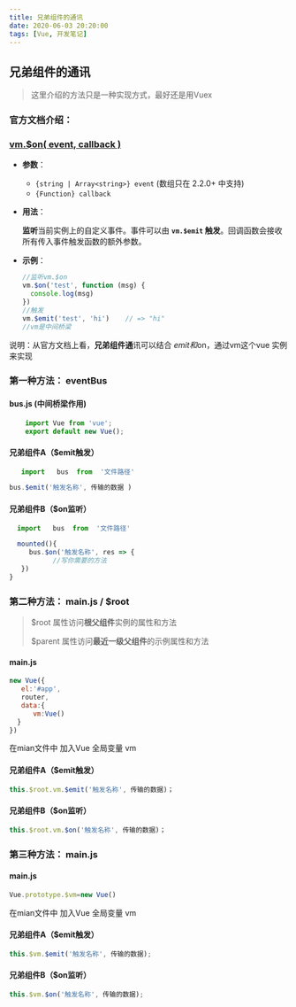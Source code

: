 ```yaml
---
title: 兄弟组件的通讯
date: 2020-06-03 20:20:00
tags: [Vue, 开发笔记]
---
```


## 兄弟组件的通讯 

> 这里介绍的方法只是一种实现方式，最好还是用Vuex

### 官方文档介绍：

### [vm.$on( event, callback )](https://cn.vuejs.org/v2/api/#vm-on)

- **参数**：

  - `{string | Array<string>} event` (数组只在 2.2.0+ 中支持)
  - `{Function} callback`

- **用法**：

  **监听**当前实例上的自定义事件。事件可以由 **`vm.$emit` 触发**。回调函数会接收所有传入事件触发函数的额外参数。

- **示例**：

  ```javascript
  //监听vm.$on
  vm.$on('test', function (msg) {
    console.log(msg)
  })
  //触发
  vm.$emit('test', 'hi')    // => "hi"
  //vm是中间桥梁
  ```



说明：从官方文档上看，**兄弟组件通**讯可以结合 $emit 和$on，通过vm这个vue 实例来实现



### 第一种方法： eventBus

####   bus.js  (中间桥梁作用)

```js
    import Vue from 'vue'; 
    export default new Vue();
```

#### 兄弟组件A（$emit触发）

```js
   import   bus  from  '文件路径'
```

```js
bus.$emit('触发名称', 传输的数据 )
```

#### 兄弟组件B（$on监听）

```js
  import   bus  from  '文件路径'
```

```js
  mounted(){
     bus.$on('触发名称', res => {
           //写你需要的方法
   }) 
}
```





###  第二种方法： main.js / $root

>  $root 属性访问**根父组件**实例的属性和方法			
>
>  $parent 属性访问**最近一级父组件**的示例属性和方法

####  main.js

```js
new Vue({
   el:'#app',
   router,
   data:{
      vm:Vue()  
  }
})
```

在mian文件中 加入Vue 全局变量 vm

#### 兄弟组件A（$emit触发）

```js
this.$root.vm.$emit('触发名称', 传输的数据)；
```

#### 兄弟组件B（$on监听）

```js
this.$root.vm.$on('触发名称', 传输的数据)；
```



###  第三种方法： main.js

####  main.js

```js
Vue.prototype.$vm=new Vue()
```

在mian文件中 加入Vue 全局变量 vm

#### 兄弟组件A（$emit触发）

```js
this.$vm.$emit('触发名称', 传输的数据);
```

#### 兄弟组件B（$on监听）

```js
this.$vm.$on('触发名称', 传输的数据);
```

